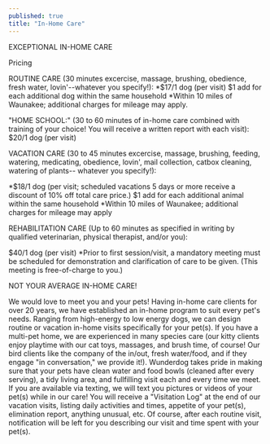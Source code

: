 ```yaml
---
published: true
title: "In-Home Care"
---
```



EXCEPTIONAL IN-HOME CARE

Pricing

ROUTINE CARE (30 minutes excercise, massage, brushing, obedience, fresh water, lovin'--whatever you specify!):
*$17/1 dog (per visit)
$1 add for each additional dog within the same household
*Within 10 miles of Waunakee; additional charges for mileage may apply.

"HOME SCHOOL:" (30 to 60 minutes of in-home care combined with training of your choice!  You will receive a written report with each visit):
$20/1 dog (per visit)

VACATION CARE (30 to 45 minutes excercise, massage, brushing, feeding, watering, medicating, obedience, lovin', mail collection, catbox cleaning, watering of plants-- whatever you specify!):

*$18/1 dog (per visit; scheduled vacations 5 days or more receive a discount of 10% off total care price.)
$1 add for each additional animal within the same household
*Within 10 miles of Waunakee; additional charges for mileage may apply

REHABILITATION CARE (Up to 60 minutes as specified in writing by qualified veterinarian, physical therapist, and/or you):

$40/1 dog (per visit)
*Prior to first session/visit, a mandatory meeting must be scheduled for demonstration and clarification of care to be given. (This meeting is free-of-charge to you.)

NOT YOUR AVERAGE IN-HOME CARE!

We would love to meet you and your pets!
Having in-home care clients for over 20 years, we have established an in-home program to suit every pet's needs.  Ranging from high-energy to low energy dogs, we can design routine or vacation in-home visits specifically for your pet(s).  If you have a multi-pet home, we are experienced in many species care (our kitty clients enjoy playtime with our cat toys, massages, and brush time, of course!  Our bird clients like the company of the in/out, fresh water/food, and if they engage "in conversation," we provide it!).
Wunderdog takes pride in making sure that your pets have clean water and food bowls (cleaned after every serving), a tidy living area, and fullfilling visit each and every time we meet.
If you are available via texting, we will text you pictures or videos of your pet(s) while in our care!
You will receive a "Visitation Log" at the end of our vacation visits, listing daily activities and times, appetite of your pet(s), elimination report, anything unusual, etc.
Of course, after each routine visit, notification will be left for you describing our visit and time spent with your pet(s).

